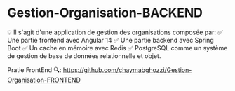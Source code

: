 # Gestion-Organisation-BACKEND

 :bulb: Il s'agit d'une application de gestion des organisations  composée par:
:white_check_mark: Une partie  frontend avec Angular 14
:white_check_mark: Une partie backend avec Spring Boot 
:white_check_mark: Un cache en mémoire avec Redis
:white_check_mark: PostgreSQL comme un système de gestion de base de données relationnelle et objet.

Pratie FrontEnd :mag:: https://github.com/chaymabghozzi/Gestion-Organisation-FRONTEND
